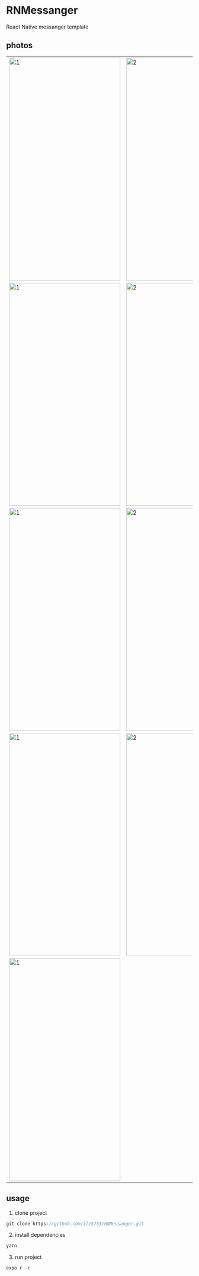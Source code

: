 # RNMessanger
React Native messanger template


## photos

<table>
<tr>
<td>
<img src="https://user-images.githubusercontent.com/87062381/179384891-dae8ea2c-0de7-4b92-aee2-277e21a61f8d.png" alt="1" width="300px" height="600px" />
</td>
<td>
<img src="https://user-images.githubusercontent.com/87062381/179384897-7450983f-cef0-4230-88b7-06f0598a3481.png" alt="2" width="300px" height="600px" />
</td>
<td>
<img src="https://user-images.githubusercontent.com/87062381/179384898-8cf930b6-728d-4073-862b-877bd72462a4.png" alt="2" width="300px" height="600px" />
</td>
</tr>
<tr>
<td>
<img src="https://user-images.githubusercontent.com/87062381/179384900-c82e8b76-980b-4936-b89c-2fb1ed6fa34d.png" alt="1" width="300px" height="600px" />
</td>
<td>
<img src="https://user-images.githubusercontent.com/87062381/179384901-e4ff8fd9-03da-4eb9-9800-65b6ad724345.png" alt="2" width="300px" height="600px" />
</td>
<td>
<img src="https://user-images.githubusercontent.com/87062381/179384905-d599b454-1208-4918-af63-52171c873d3d.png" alt="2" width="300px" height="600px" />
</td>
</tr>
<tr>
<td>
<img src="https://user-images.githubusercontent.com/87062381/179384916-609e7f26-93ce-4dbe-9c98-7cef8ffaf4aa.png" alt="1" width="300px" height="600px" />
</td>
<td>
<img src="https://user-images.githubusercontent.com/87062381/179384920-2ae401d7-aef4-4925-ac30-61d3e50d1b6b.png" alt="2" width="300px" height="600px" />
</td>
<td>
<img src="https://user-images.githubusercontent.com/87062381/179384923-3795272d-8f3b-4787-a6aa-9025dba61fb6.png" alt="2" width="300px" height="600px" />
</td>
</tr>
<tr>
<td>
<img src="https://user-images.githubusercontent.com/87062381/179384924-7a65dbab-3f8b-4d92-b0a9-9e474485ac21.png" alt="1" width="300px" height="600px" />
</td>
<td>
<img src="https://user-images.githubusercontent.com/87062381/179384929-9c8cb0af-4c78-44be-9153-6a1829fdd3c1.png" alt="2" width="300px" height="600px" />
</td>
<td>
<img src="https://user-images.githubusercontent.com/87062381/179384931-de667b84-03b7-4dba-bc5a-6bd600a676cb.png" alt="2" width="300px" height="600px" />
</td>
</tr>
<tr>
<td>
<img src="https://user-images.githubusercontent.com/87062381/179384935-7cbb3d7a-88c3-4619-a964-a0bdc6b4070a.png" alt="1" width="300px" height="600px" />
</td>
</tr>
</table>

## usage

1. clone project

```javascript
git clone https://github.com/ilz5753/RNMessanger.git
```
2. install dependencies
```javascript
yarn
```
3. run project
```javascript
expo r -c
```
